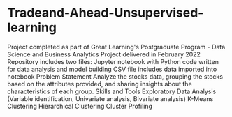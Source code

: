# Tradeand-Ahead-Unsupervised-learning


Project completed as part of Great Learning's Postgraduate Program - Data Science and Business Analytics
Project delivered in February 2022
Repository includes two files:
Jupyter notebook with Python code written for data analysis and model building
CSV file includes data imported into notebook
Problem Statement
Analyze the stocks data, grouping the stocks based on the attributes provided, and sharing insights about the characteristics of each group.
Skills and Tools
Exploratory Data Analysis (Variable identification, Univariate analysis, Bivariate analysis)
K-Means Clustering
Hierarchical Clustering
Cluster Profiling
